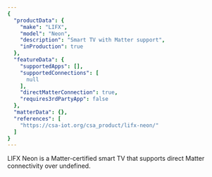 ```yaml
---
{
  "productData": {
    "make": "LIFX",
    "model": "Neon",
    "description": "Smart TV with Matter support",
    "inProduction": true
  },
  "featureData": {
    "supportedApps": [],
    "supportedConnections": [
      null
    ],
    "directMatterConnection": true,
    "requires3rdPartyApp": false
  },
  "matterData": {},
  "references": [
    "https://csa-iot.org/csa_product/lifx-neon/"
  ]
}
---
```


LIFX Neon is a Matter-certified smart TV that supports direct Matter connectivity over undefined.
